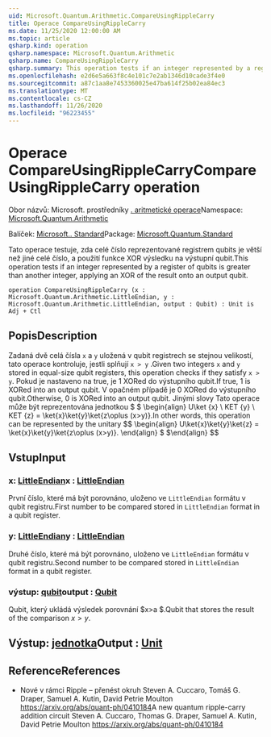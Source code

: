```yaml
---
uid: Microsoft.Quantum.Arithmetic.CompareUsingRippleCarry
title: Operace CompareUsingRippleCarry
ms.date: 11/25/2020 12:00:00 AM
ms.topic: article
qsharp.kind: operation
qsharp.namespace: Microsoft.Quantum.Arithmetic
qsharp.name: CompareUsingRippleCarry
qsharp.summary: This operation tests if an integer represented by a register of qubits is greater than another integer, applying an XOR of the result onto an output qubit.
ms.openlocfilehash: e2d6e5a663f8c4e101c7e2ab1346d10cade3f4e0
ms.sourcegitcommit: a87c1aa8e7453360025e47ba614f25b02ea84ec3
ms.translationtype: MT
ms.contentlocale: cs-CZ
ms.lasthandoff: 11/26/2020
ms.locfileid: "96223455"
---
```

# <a name="compareusingripplecarry-operation"></a><span data-ttu-id="5a022-102">Operace CompareUsingRippleCarry</span><span class="sxs-lookup"><span data-stu-id="5a022-102">CompareUsingRippleCarry operation</span></span>

<span data-ttu-id="5a022-103">Obor názvů: Microsoft. prostředníky [. aritmetické operace](xref:Microsoft.Quantum.Arithmetic)</span><span class="sxs-lookup"><span data-stu-id="5a022-103">Namespace: [Microsoft.Quantum.Arithmetic](xref:Microsoft.Quantum.Arithmetic)</span></span>

<span data-ttu-id="5a022-104">Balíček: [Microsoft.. Standard](https://nuget.org/packages/Microsoft.Quantum.Standard)</span><span class="sxs-lookup"><span data-stu-id="5a022-104">Package: [Microsoft.Quantum.Standard](https://nuget.org/packages/Microsoft.Quantum.Standard)</span></span>


<span data-ttu-id="5a022-105">Tato operace testuje, zda celé číslo reprezentované registrem qubits je větší než jiné celé číslo, a použití funkce XOR výsledku na výstupní qubit.</span><span class="sxs-lookup"><span data-stu-id="5a022-105">This operation tests if an integer represented by a register of qubits is greater than another integer, applying an XOR of the result onto an output qubit.</span></span>

```qsharp
operation CompareUsingRippleCarry (x : Microsoft.Quantum.Arithmetic.LittleEndian, y : Microsoft.Quantum.Arithmetic.LittleEndian, output : Qubit) : Unit is Adj + Ctl
```


## <a name="description"></a><span data-ttu-id="5a022-106">Popis</span><span class="sxs-lookup"><span data-stu-id="5a022-106">Description</span></span>

<span data-ttu-id="5a022-107">Zadaná dvě celá čísla `x` a `y` uložená v qubit registrech se stejnou velikostí, tato operace kontroluje, jestli splňují `x > y` .</span><span class="sxs-lookup"><span data-stu-id="5a022-107">Given two integers `x` and `y` stored in equal-size qubit registers, this operation checks if they satisfy `x > y`.</span></span> <span data-ttu-id="5a022-108">Pokud je nastaveno na true, je 1 XORed do výstupního qubit.</span><span class="sxs-lookup"><span data-stu-id="5a022-108">If true, 1 is XORed into an output qubit.</span></span> <span data-ttu-id="5a022-109">V opačném případě je 0 XORed do výstupního qubit.</span><span class="sxs-lookup"><span data-stu-id="5a022-109">Otherwise, 0 is XORed into an output qubit.</span></span>
<span data-ttu-id="5a022-110">Jinými slovy Tato operace může být reprezentována jednotkou $ $ \begin{align} U\ket {x} \ KET {y} \ KET {z} = \ket{x}\ket{y}\ket{z\oplus (x>y)}.</span><span class="sxs-lookup"><span data-stu-id="5a022-110">In other words, this operation can be represented by the unitary $$ \begin{align} U\ket{x}\ket{y}\ket{z} = \ket{x}\ket{y}\ket{z\oplus (x>y)}.</span></span>
<span data-ttu-id="5a022-111">\end{align} $ $</span><span class="sxs-lookup"><span data-stu-id="5a022-111">\end{align} $$</span></span>

## <a name="input"></a><span data-ttu-id="5a022-112">Vstup</span><span class="sxs-lookup"><span data-stu-id="5a022-112">Input</span></span>

### <a name="x--littleendian"></a><span data-ttu-id="5a022-113">x: [LittleEndian](xref:Microsoft.Quantum.Arithmetic.LittleEndian)</span><span class="sxs-lookup"><span data-stu-id="5a022-113">x : [LittleEndian](xref:Microsoft.Quantum.Arithmetic.LittleEndian)</span></span>

<span data-ttu-id="5a022-114">První číslo, které má být porovnáno, uloženo ve `LittleEndian` formátu v qubit registru.</span><span class="sxs-lookup"><span data-stu-id="5a022-114">First number to be compared stored in `LittleEndian` format in a qubit register.</span></span>


### <a name="y--littleendian"></a><span data-ttu-id="5a022-115">y: [LittleEndian](xref:Microsoft.Quantum.Arithmetic.LittleEndian)</span><span class="sxs-lookup"><span data-stu-id="5a022-115">y : [LittleEndian](xref:Microsoft.Quantum.Arithmetic.LittleEndian)</span></span>

<span data-ttu-id="5a022-116">Druhé číslo, které má být porovnáno, uloženo ve `LittleEndian` formátu v qubit registru.</span><span class="sxs-lookup"><span data-stu-id="5a022-116">Second number to be compared stored in `LittleEndian` format in a qubit register.</span></span>


### <a name="output--qubit"></a><span data-ttu-id="5a022-117">výstup: [qubit](xref:microsoft.quantum.lang-ref.qubit)</span><span class="sxs-lookup"><span data-stu-id="5a022-117">output : [Qubit](xref:microsoft.quantum.lang-ref.qubit)</span></span>

<span data-ttu-id="5a022-118">Qubit, který ukládá výsledek porovnání $x>a $.</span><span class="sxs-lookup"><span data-stu-id="5a022-118">Qubit that stores the result of the comparison $x>y$.</span></span>



## <a name="output--unit"></a><span data-ttu-id="5a022-119">Výstup: [jednotka](xref:microsoft.quantum.lang-ref.unit)</span><span class="sxs-lookup"><span data-stu-id="5a022-119">Output : [Unit](xref:microsoft.quantum.lang-ref.unit)</span></span>



## <a name="references"></a><span data-ttu-id="5a022-120">Reference</span><span class="sxs-lookup"><span data-stu-id="5a022-120">References</span></span>

- <span data-ttu-id="5a022-121">Nové v rámci Ripple – přenést okruh Steven A. Cuccaro, Tomáš G. Draper, Samuel A. Kutin, David Petrie Moulton https://arxiv.org/abs/quant-ph/0410184</span><span class="sxs-lookup"><span data-stu-id="5a022-121">A new quantum ripple-carry addition circuit Steven A. Cuccaro, Thomas G. Draper, Samuel A. Kutin, David Petrie Moulton https://arxiv.org/abs/quant-ph/0410184</span></span>